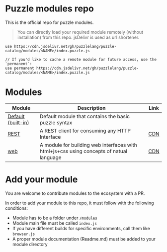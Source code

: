 # Puzzle modules repo
 
This is the official repo for puzzle modules.

> You can directly load your required module remotely (without installation) from this repo. jsDelivr is used as url shortener.

```puzzle
use https://cdn.jsdelivr.net/gh/puzzlelang/puzzle-catalog/modules/<NAME>/index.puzzle.js

// If you'd like to cache a remote module for future access, use the `permanent`:
use permanent https://cdn.jsdelivr.net/gh/puzzlelang/puzzle-catalog/modules/<NAME>/index.puzzle.js
```

# Modules 

| Module        | Description  | Link |
| ------------- |-------------| --- |
| [Default (built-in)](https://puzzlelang.github.io/#/LANGUAGE) | Default module that contains the basic puzzle syntax |  |
| [REST](https://github.com/puzzlelang/puzzle-catalog/tree/master/modules/rest) | A REST client for consuming any HTTP Interface| [CDN](https://cdn.jsdelivr.net/gh/puzzlelang/puzzle-catalog/modules/rest/index.js) |
| [web](https://github.com/puzzlelang/puzzle-catalog/tree/master/modules/web) | A module for building web interfaces with html+js+css using concepts of natual language | [CDN](https://cdn.jsdelivr.net/gh/puzzlelang/puzzle-catalog/modules/web/index.js) |


# Add your module

You are welcome to contribute modules to the ecosystem with a PR.

In order to add your module to this repo, it must follow with the following conditions:

* Module has to be a folder under `/modules`
* Module main file must be called `index.js`
* If you have different builds for specific environments, call them like `browser.js`
* A proper module documentation (Readme.md) must be added to your module directory
